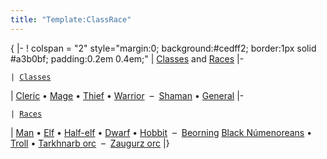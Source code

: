 ```yaml
---
title: "Template:ClassRace"
---
```


{ \|- ! colspan = "2" style="margin:0; background:#cedff2; border:1px
solid \#a3b0bf; padding:0.2em 0.4em;" \| [Classes](Class "wikilink") and
[Races](Race "wikilink") \|-

`| `[`Classes`](Class "wikilink")

\| [Cleric](Cleric "wikilink") • [Mage](Mage "wikilink") •
[Thief](Thief "wikilink") • [Warrior](Warrior "wikilink")  – 
[Shaman](Shaman "wikilink") • [General](General "wikilink") \|-

`| `[`Races`](Race "wikilink")

\| [Man](Man "wikilink") • [Elf](Elf "wikilink") •
[Half-elf](Half-elf "wikilink") • [Dwarf](Dwarf "wikilink") •
[Hobbit](Hobbit "wikilink")  –  [Beorning](Beorning "wikilink") [Black
Númenoreans](Black_Númenoreans "wikilink") • [Troll](Troll "wikilink") •
[Tarkhnarb orc](Tarkhnarb_orc "wikilink")  –  [Zaugurz
orc](Zaugurz_orc "wikilink") \|} <noinclude> </noinclude>

[](Category:Navigation_Templates "wikilink")